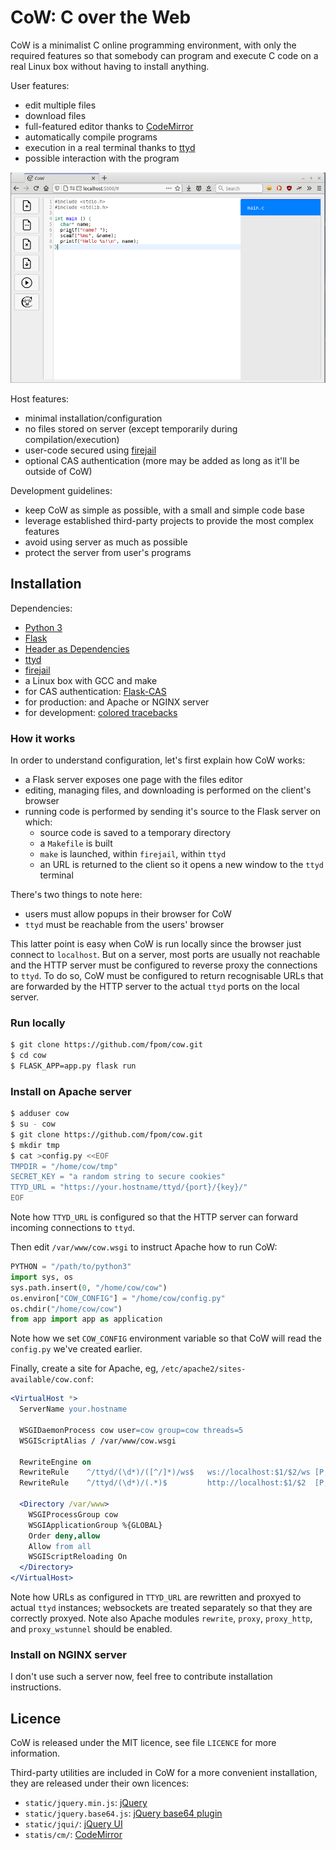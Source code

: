 # CoW: C over the Web

CoW is a minimalist C online programming environment, with only the required features so that somebody can program and execute C code on a real Linux box without having to install anything.

User features:

 - edit multiple files
 - download files
 - full-featured editor thanks to [CodeMirror](http://codemirror.net)
 - automatically compile programs
 - execution in a real terminal thanks to [ttyd](http://github.com/tsl0922/ttyd)
 - possible interaction with the program

![CoW in action](https://raw.githubusercontent.com/fpom/cow/main/misc/demo.gif)

Host features:

 - minimal installation/configuration
 - no files stored on server (except temporarily during compilation/execution)
 - user-code secured using [firejail](http://firejail.wordpress.com)
 - optional CAS authentication (more may be added as long as it'll be outside of CoW)

Development guidelines:

 - keep CoW as simple as possible, with a small and simple code base
 - leverage established third-party projects to provide the most complex features
 - avoid using server as much as possible
 - protect the server from user's programs

## Installation

Dependencies:

 - [Python 3](http://python.org)
 - [Flask](http://flask.palletsprojects.com)
 - [Header as Dependencies](http://pypi.org/project/Headers-as-Dependencies)
 - [ttyd](http://github.com/tsl0922/ttyd)
 - [firejail](http://firejail.wordpress.com)
 - a Linux box with GCC and make
 - for CAS authentication: [Flask-CAS](http://pypi.org/project/Flask-CAS)
 - for production: and Apache or NGINX server
 - for development: [colored tracebacks](http://pypi.org/project/colored-traceback)

### How it works

In order to understand configuration, let's first explain how CoW works:

 - a Flask server exposes one page with the files editor
 - editing, managing files, and downloading is performed on the client's browser
 - running code is performed by sending it's source to the Flask server on which:
   - source code is saved to a temporary directory
   - a `Makefile` is built
   - `make` is launched, within `firejail`, within `ttyd`
   - an URL is returned to the client so it opens a new window to the `ttyd` terminal

There's two things to note here:

 - users must allow popups in their browser for CoW
 - `ttyd` must be reachable from the users' browser

This latter point is easy when CoW is run locally since the browser just connect to `localhost`.
But on a server, most ports are usually not reachable and the HTTP server must be configured to reverse proxy the connections to `ttyd`.
To do so, CoW must be configured to return recognisable URLs that are forwarded by the HTTP server to the actual `ttyd` ports on the local server.

### Run locally

```sh
$ git clone https://github.com/fpom/cow.git
$ cd cow
$ FLASK_APP=app.py flask run
```

### Install on Apache server

```sh
$ adduser cow
$ su - cow
$ git clone https://github.com/fpom/cow.git
$ mkdir tmp
$ cat >config.py <<EOF
TMPDIR = "/home/cow/tmp"
SECRET_KEY = "a random string to secure cookies"
TTYD_URL = "https://your.hostname/ttyd/{port}/{key}/"
EOF
```

Note how `TTYD_URL` is configured so that the HTTP server can forward incoming connections to `ttyd`.

Then edit `/var/www/cow.wsgi` to instruct Apache how to run CoW:

```python
PYTHON = "/path/to/python3"
import sys, os
sys.path.insert(0, "/home/cow/cow")
os.environ["COW_CONFIG"] = "/home/cow/config.py"
os.chdir("/home/cow/cow")
from app import app as application
```

Note how we set `COW_CONFIG` environment variable so that CoW will read the `config.py` we've created earlier.

Finally, create a site for Apache, eg, `/etc/apache2/sites-available/cow.conf`:

```apache
<VirtualHost *>
  ServerName your.hostname

  WSGIDaemonProcess cow user=cow group=cow threads=5
  WSGIScriptAlias / /var/www/cow.wsgi

  RewriteEngine on
  RewriteRule    ^/ttyd/(\d*)/([^/]*)/ws$   ws://localhost:$1/$2/ws [P,L]
  RewriteRule    ^/ttyd/(\d*)/(.*)$         http://localhost:$1/$2  [P,L]
      
  <Directory /var/www>
    WSGIProcessGroup cow
    WSGIApplicationGroup %{GLOBAL}
    Order deny,allow
    Allow from all
    WSGIScriptReloading On
  </Directory>
</VirtualHost>
```

Note how URLs as configured in `TTYD_URL` are rewritten and proxyed to actual `ttyd` instances; websockets are treated separately so that they are correctly proxyed.
Note also Apache modules `rewrite`, `proxy`, `proxy_http`, and `proxy_wstunnel` should be enabled.

### Install on NGINX server

I don't use such a server now, feel free to contribute installation instructions.

## Licence

CoW is released under the MIT licence, see file `LICENCE` for more information.

Third-party utilities are included in CoW for a more convenient installation, they are released under their own licences:

 - `static/jquery.min.js`: [jQuery](http://jquery.com)
 - `static/jquery.base64.js`: [jQuery base64 plugin](http://plugins.jquery.com/base64)
 - `static/jqui/`: [jQuery UI](http://jqueryui.com)
 - `statis/cm/`: [CodeMirror](http://codemirror.net)
